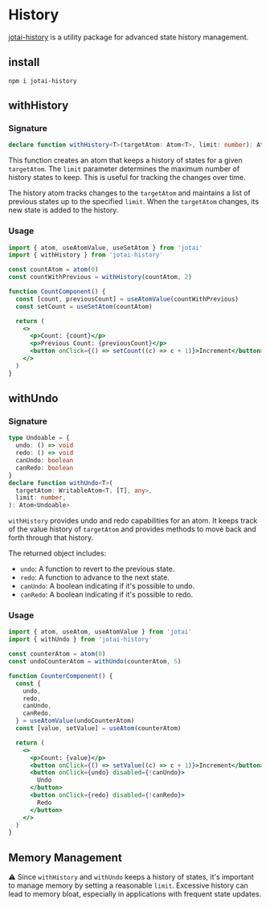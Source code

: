 #  History

[jotai-history](https://jotai.org/docs/extensions/history) is a utility package for advanced state history management.

## install

```
npm i jotai-history
```

## withHistory

### Signature

```ts
declare function withHistory<T>(targetAtom: Atom<T>, limit: number): Atom<T[]>
```

This function creates an atom that keeps a history of states for a given `targetAtom`. The `limit` parameter determines the maximum number of history states to keep.
This is useful for tracking the changes over time.

The history atom tracks changes to the `targetAtom` and maintains a list of previous states up to the specified `limit`. When the `targetAtom` changes, its new state is added to the history.

### Usage

```jsx
import { atom, useAtomValue, useSetAtom } from 'jotai'
import { withHistory } from 'jotai-history'

const countAtom = atom(0)
const countWithPrevious = withHistory(countAtom, 2)

function CountComponent() {
  const [count, previousCount] = useAtomValue(countWithPrevious)
  const setCount = useSetAtom(countAtom)

  return (
    <>
      <p>Count: {count}</p>
      <p>Previous Count: {previousCount}</p>
      <button onClick={() => setCount((c) => c + 1)}>Increment</button>
    </>
  )
}
```

## withUndo

### Signature

```ts
type Undoable = {
  undo: () => void
  redo: () => void
  canUndo: boolean
  canRedo: boolean
}
declare function withUndo<T>(
  targetAtom: WritableAtom<T, [T], any>,
  limit: number,
): Atom<Undoable>
```

`withHistory` provides undo and redo capabilities for an atom. It keeps track of the value history of `targetAtom` and provides methods to move back and forth through that history.

The returned object includes:

- `undo`: A function to revert to the previous state.
- `redo`: A function to advance to the next state.
- `canUndo`: A boolean indicating if it's possible to undo.
- `canRedo`: A boolean indicating if it's possible to redo.

### Usage

```jsx
import { atom, useAtom, useAtomValue } from 'jotai'
import { withUndo } from 'jotai-history'

const counterAtom = atom(0)
const undoCounterAtom = withUndo(counterAtom, 5)

function CounterComponent() {
  const {
    undo,
    redo,
    canUndo,
    canRedo,
  } = useAtomValue(undoCounterAtom)
  const [value, setValue] = useAtom(counterAtom)

  return (
    <>
      <p>Count: {value}</p>
      <button onClick={() => setValue((c) => c + 1)}>Increment</button>
      <button onClick={undo} disabled={!canUndo}>
        Undo
      </button>
      <button onClick={redo} disabled={!canRedo}>
        Redo
      </button>
    </>
  )
}
```

<CodeSandbox id="g6qj3q" />

## Memory Management

⚠️ Since `withHistory` and `withUndo` keeps a history of states, it's important to manage memory by setting a reasonable `limit`. Excessive history can lead to memory bloat, especially in applications with frequent state updates.
